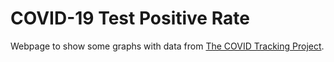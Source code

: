 # COVID-19 Test Positive Rate

Webpage to show some graphs with data from [The COVID Tracking Project](https://covidtracking.com/).
